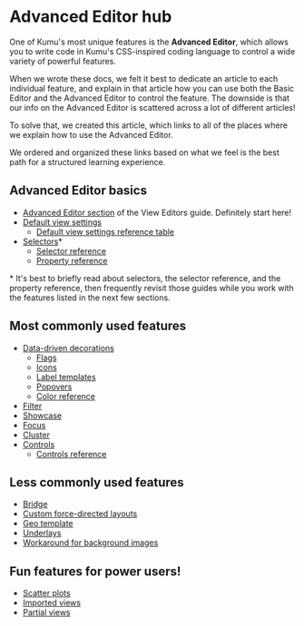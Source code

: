 # Advanced Editor hub

One of Kumu's most unique features is the **Advanced Editor**, which allows you to write code in Kumu's CSS-inspired coding language to control a wide variety of powerful features.

When we wrote these docs, we felt it best to dedicate an article to each individual feature, and explain in that article how you can use both the Basic Editor and the Advanced Editor to control the feature. The downside is that our info on the Advanced Editor is scattered across a lot of different articles!

To solve that, we created this article, which links to all of the places where we explain how to use the Advanced Editor.

We ordered and organized these links based on what we feel is the best path for a structured learning experience.

## Advanced Editor basics

* [Advanced Editor section](../view-editors.md#advanced-editor) of the View Editors guide. Definitely start here!
* [Default view settings](../../guides/default-view-settings.md#change-default-view-settings-in-the-advanced-editor)
  * [Default view settings reference table](settings-reference.md)
* [Selectors](../../guides/selectors.md)\*
  * [Selector reference](selector-reference.md)
  * [Property reference](property-reference.md)

\* It's best to briefly read about selectors, the selector reference, and the property reference, then frequently revisit those guides while you work with the features listed in the next few sections.

## Most commonly used features

* [Data-driven decorations](../../guides/data-driven-decorations.md#decorate-in-the-advanced-editor)
  * [Flags](../../guides/flags.md)
  * [Icons](../../guides/icons.md)
  * [Label templates](../../guides/label-templates.md)
  * [Popovers](../../guides/popovers.md)
  * [Color reference](color-reference.md)
* [Filter](../../guides/filter.md#filter-in-the-advanced-editor)
* [Showcase](../../guides/showcase.md#showcase-in-the-advanced-editor)
* [Focus](../../guides/focus.md#focus-in-the-advanced-editor)
* [Cluster](../../guides/clustering.md#cluster-in-the-advanced-editor)
* [Controls](../../guides/controls.md#add-controls-through-the-advanced-editor)
  * [Controls reference](../../guides/controls/controls-reference.md)

## Less commonly used features

* [Bridge](../../guides/bridge.md#bridge-in-the-advanced-editor)
* [Custom force-directed layouts](../../guides/layouts/force-directed.md#change-the-forces-underlying-strengths)
* [Geo template](../../guides/templates/geo.md)
* [Underlays](../../guides/underlays.md)
* [Workaround for background images](../../guides/images.md#add-a-background-image)

## Fun features for power users!

* [Scatter plots](../../guides/layouts/scatter.md)
* [Imported views](../../guides/imported-views.md)
* [Partial views](../../guides/partial-views.md)
